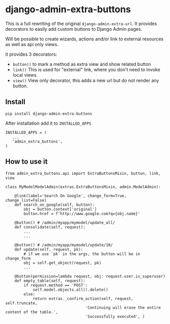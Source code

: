 django-admin-extra-buttons
==========================

This is a full rewriting of the original `django-admin-extra-url`. It
provides decorators to easily add custom buttons to Django Admin pages.

Will be possible to create wizards, actions and/or link to external resources 
as well as api only views.

It provides 3 decorators: 

- ``button()`` to mark a method as extra view and show related button
- ``link()`` This is used for "external" link, where you don't need to invoke local views.
- ``view()`` View only decorator, this adds a new url but do not render any button.


Install
-------

    pip install django-admin-extra-buttons


After installation add it to ``INSTALLED_APPS``

    INSTALLED_APPS = (
       ...
       'admin_extra_buttons',
    )

How to use it
-------------

    from admin_extra_buttons.api import ExtraButtonsMixin, button, link, view

    class MyModelModelAdmin(extras.ExtraButtonsMixin, admin.ModelAdmin):

        @link(label='Search On Google', change_form=True, change_list=False)
        def search_on_google(self, button):
            obj = button.context['original']
            button.href = f'http://www.google.com?q={obj.name}'

        @button() # /admin/myapp/mymodel/update_all/
        def consolidate(self, request):
            ...
            ...

        @button() # /admin/myapp/mymodel/update/10/
        def update(self, request, pk):
            # if we use `pk` in the args, the button will be in change_form
            obj = self.get_object(request, pk)
            ...

        @button(permission=lambda request, obj: request.user.is_superuser)
        def empty_table(self, request):
            if request.method == 'POST':
                self.model.objects.all().delete()
            else:
                return extras._confirm_action(self, request, self.truncate,
                                       'Continuing will erase the entire content of the table.',
                                       'Successfully executed', )
